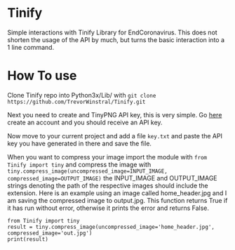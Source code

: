 # Tinify
Simple interactions with Tinify Library for EndCoronavirus. This does not shorten the usage of the API by much, but turns the basic interaction into a 1 line command.

# How To use
Clone Tinify repo into Python3x/Lib/ with ```git clone https://github.com/TrevorWinstral/Tinify.git```

Next you need to create and TinyPNG API key, this is very simple. Go [here](https://tinypng.com/developers) create an account and you should receive an API key.

Now move to your current project and add a file ```key.txt``` and paste the API key you have generated in there and save the file.

When you want to compress your image import the module with ```from Tinify import tiny``` and compress the image with ```tiny.compress_image(uncompressed_image=INPUT_IMAGE, compressed_image=OUTPUT_IMAGE)``` the INPUT_IMAGE and OUTPUT_IMAGE strings denoting the path of the respective images should include the extension. Here is an example using an image called home_header.jpg and I am saving the compressed image to output.jpg. This function returns True if it has run without error, otherwise it prints the error and returns False.
```
from Tinify import tiny
result = tiny.compress_image(uncompressed_image='home_header.jpg', compressed_image='out.jpg')
print(result)
```
